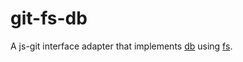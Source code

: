 git-fs-db
=========

A js-git interface adapter that implements [db][] using [fs][].

[db]: https://github.com/creationix/js-git/blob/master/specs/high/db.md
[fs]: https://github.com/creationix/js-git/blob/master/specs/low/fs.md
